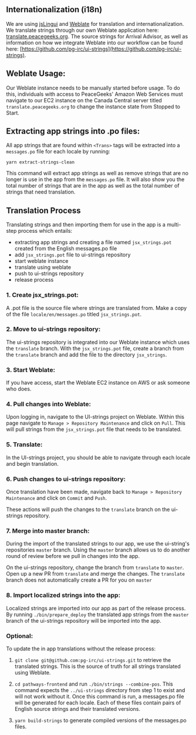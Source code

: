 ## Internationalization (i18n)

We are using [jsLingui](https://github.com/lingui/js-lingui) and [Weblate](https://weblate.org) for translation and internationalization. We translate strings through our own Weblate application here: [translate.peacegeeks.org](https://translate.peacegeeks.org). The source strings for Arrival Advisor, as well as information on how we integrate Weblate into our workflow can be found here: [https://github.com/pg-irc/ui-strings](https://github.com/pg-irc/ui-strings). 

## Weblate Usage:

Our Weblate instance needs to be manually started before usage. To do this, individuals with access to PeaceGeeks' Amazon Web Services must navigate to our EC2 instance on 
the Canada Central server titled `translate.peacegeeks.org` to change the instance state from Stopped to Start. 

## Extracting app strings into .po files:

All app strings that are found within `<Trans>` tags will be extracted into a `messages.po` file for each locale by running: 

`yarn extract-strings-clean` 

This command will extract app strings as well as remove strings that are no longer is use in the app from the `messages.po` file.
It will also show you the total number of strings that are in the app as well as the total number of strings that need translation. 

## Translation Process

Translating strings and then importing them for use in the app is a multi-step process which entails: 

- extracting app strings and creating a file named `jsx_strings.pot` created from the English messages.po file 
- add `jsx_strings.pot` file to ui-strings repository 
- start weblate instance 
- translate using weblate
- push to ui-strings repository 
- release process 

### 1. Create jsx_strings.pot:

A .pot file is the source file where strings are translated from. 
Make a copy of the file `locale/en/messages.po` titled `jsx_strings.pot`. 

### 2. Move to ui-strings repository: 

The ui-strings repository is integrated into our Weblate instance which uses the `translate` branch. 
With the `jsx_strings.pot` file, create a branch from the `translate` branch and add the file to the directory `jsx_strings`. 

### 3. Start Weblate:

If you have access, start the Weblate EC2 instance on AWS or ask someone who does. 

### 4. Pull changes into Weblate:

Upon logging in, navigate to the UI-strings project on Weblate. Within this page navigate to `Manage > Repository Maintenance` and click on `Pull`. 
This will pull strings from the `jsx_strings.pot` file that needs to be translated. 

### 5. Translate:

In the UI-strings project, you should be able to navigate through each locale and begin translation. 

### 6. Push changes to ui-strings repository:

Once translation have been made, navigate back to `Manage > Repository Maintenance` and click on `Commit` and `Push`.

These actions will push the changes to the `translate` branch on the ui-strings repository. 

### 7. Merge into master branch:

During the import of the translated strings to our app, we use the ui-string's repositories `master` branch. 
Using the `master` branch allows us to do another round of review before we pull in changes into the app. 

On the ui-strings repository, change the branch from `translate` to `master`. Open up a new PR from `translate` and merge the changes. The `translate` branch does not automatically create a PR for you on `master`

### 8. Import localized strings into the app:

Localized strings are imported into our app as part of the release process. By running `./bin/prepare_deploy` the translated app strings from the `master` branch of the ui-strings repository will be imported into the app. 

### Optional:  

To update the in app translations without the release process: 

1. `git clone git@github.com:pg-irc/ui-strings.git` to retrieve the translated strings. This is the source of truth for all strings translated using Weblate.  

2. `cd pathways-frontend` and run `./bin/strings --combine-pos`. This command expects the `../ui-strings` directory from step 1 to exist and will not work without it. Once this command is run, a messages.po file will be generated for each locale. Each of these files contain pairs of English source strings and their translated versions. 

3. `yarn build-strings` to generate compiled versions of the messages.po files.